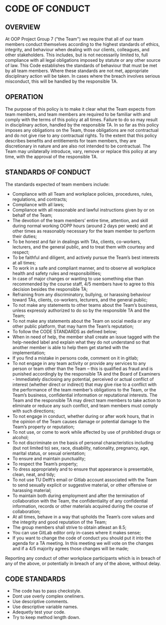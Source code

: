 # CODE OF CONDUCT

## OVERVIEW
At OOP Project Group 7 ("the Team") we require that all of our team members conduct themselves according to the highest standards of ethics, integrity, and behaviour when dealing with our clients, colleagues, and other stakeholders. This includes, but is not necessarily limited to, full compliance with all legal obligations imposed by statute or any other source of law. This Code establishes the standards of behaviour that must be met by all team members. Where these standards are not met, appropriate disciplinary action will be taken. In cases where the breach involves serious misconduct, this will be handled by the responsible TA.

## OPERATION
The purpose of this policy is to make it clear what the Team expects from team members, and team members are required to be familiar with and comply with the terms of this policy at all times. Failure to do so may result in disciplinary action, handled by the responsible TA.
In so far as this policy imposes any obligations on the Team, those obligations are not contractual and do not give rise to any contractual rights. To the extent that this policy describes benefits and entitlements for team members, they are discretionary in nature and are also not intended to be contractual.
The Team may unilaterally introduce, vary, remove or replace this policy at any time, with the approval of the responsible TA.

## STANDARDS OF CONDUCT
The standards expected of team members include:
- Compliance with all Team and workplace policies, procedures, rules, regulations, and contracts;
- Compliance with all laws;
- Compliance with all reasonable and lawful instructions given by or on behalf of the Team;
- The devotion of the team members’ entire time, attention, and skill during normal working OOPP hours (around 2 days per week) and at other times as reasonably necessary for the team member to perform their duties;
- To be honest and fair in dealings with TAs, clients, co-workers, lecturers, and the general public, and to treat them with courtesy and respect;
- To be faithful and diligent, and actively pursue the Team’s best interests at all times;
- To work in a safe and compliant manner, and to observe all workplace health and safety rules and responsibilities;
- In case of major changes or wanting to use something else than recommended by the course staff, 4/5 members have to agree to this decision besides the responsible TA;
- Refraining from any discriminatory, bullying, or harassing behaviour toward TAs, clients, co-workers, lecturers, and the general public;
- To not make any statements to other teams about the Team’s business, unless expressly authorized to do so by the responsible TA and the Team;
- To not make any statements about the Team on social media or any other public platform, that may harm the Team’s reputation;
- To follow the CODE STANDARDS as defined below;
- When in need of help, the member shall create an issue tagged with the help-needed label and explain what they do not understand so that another member is able to help them get started with the implementation;
- If you find a mistake in persons code, comment on it in gitlab; 
- To not engage in any team activity or provide any services to any person or team other than the Team – this is qualified as fraud and is punished accordingly by the responsible TA and the Board of Examiners - Immediately disclosing any potential, perceived or actual conflict of interest (whether direct or indirect) that may give rise to a conflict with the performance of the team member’s obligations to the Team, or the Team’s business, confidential information or reputational interests. The Team and the responsible TA may direct team members to take action to eliminate or reduce any such conflict, and team members must comply with such directions;
- To not engage in conduct, whether during or after work hours, that in the opinion of the Team causes damage or potential damage to the Team’s property or reputation;
- To not use, or come to work while affected by use of prohibited drugs or alcohol;
- To not discriminate on the basis of personal characteristics including (but not limited to) sex, race, disability, nationality, pregnancy, age, marital status, or sexual orientation;
- To ensure and maintain punctuality; 
- To respect the Team’s property;
- To dress appropriately and to ensure that appearance is presentable, clean, neat, and tidy;
- To not use TU Delft’s email or Gitlab account associated with the Team to send sexually explicit or suggestive material, or other offensive or harassing material;
- To maintain both during employment and after the termination of collaboration with the Team, the confidentiality of any confidential information, records or other materials acquired during the course of collaboration;
- At all times, behave in a way that upholds the Team’s core values and the integrity and good reputation of the Team;
- The group members shall strive to obtain atleast an 8.5;
- You can use GitLab editor only in-cases where it makes sense;
- If you want to change the code of conduct you should put it into the agenda for a TA meeting. In this meeting we will vote on the changes and if a 4/5 majority agrees those changes will be made;

Reporting any conduct of other workplace participants which is in breach of any of the above, or potentially in breach of any of the above, without delay.

## CODE STANDARDS
- The code has to pass checkstyle.
- Dont use overly complex oneliners.
- Use descriptive comments.
- Use descriptive variable names.
- Adequetly test your code.
- Try to keep method length down.
